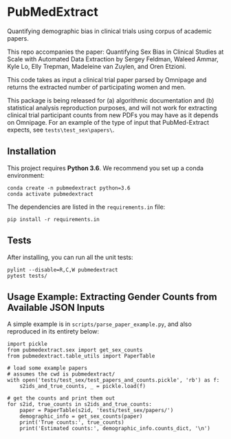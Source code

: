 # PubMedExtract

Quantifying demographic bias in clinical trials using corpus of academic papers. 

This repo accompanies the paper: Quantifying Sex Bias in Clinical Studies at Scale with Automated Data Extraction by
Sergey Feldman, Waleed Ammar, Kyle Lo, Elly Trepman, Madeleine van Zuylen, and Oren Etzioni.

This code takes as input a clinical trial paper parsed by Omnipage and returns the extracted number
of participating women and men.

This package is being released for (a) algorithmic documentation and (b) statistical analysis reproduction purposes,
and will not work for extracting clinical trial participant counts from new PDFs you may have as it depends on
Omnipage. For an example of the type of input that PubMed-Extract expects, see `tests\test_sex\papers\`.


## Installation

This project requires **Python 3.6**.  We recommend you set up a conda environment:
 
```
conda create -n pubmedextract python=3.6
conda activate pubmedextract
```

The dependencies are listed in the `requirements.in` file:

```
pip install -r requirements.in
```


## Tests

After installing, you can run all the unit tests:

```
pylint --disable=R,C,W pubmedextract
pytest tests/
```


## Usage Example: Extracting Gender Counts from Available JSON Inputs
A simple example is in `scripts/parse_paper_example.py`, and also reproduced in its entirety below:

```
import pickle
from pubmedextract.sex import get_sex_counts
from pubmedextract.table_utils import PaperTable

# load some example papers
# assumes the cwd is pubmedextract/
with open('tests/test_sex/test_papers_and_counts.pickle', 'rb') as f:
    s2ids_and_true_counts, _ = pickle.load(f)

# get the counts and print them out
for s2id, true_counts in s2ids_and_true_counts:
    paper = PaperTable(s2id, 'tests/test_sex/papers/')
    demographic_info = get_sex_counts(paper)
    print('True counts:', true_counts)
    print('Estimated counts:', demographic_info.counts_dict, '\n')
```
